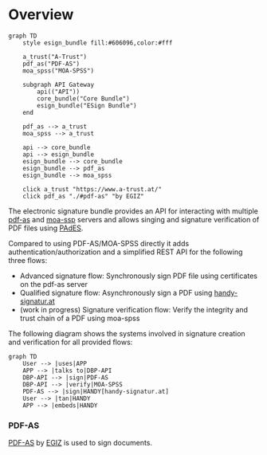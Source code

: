 # Overview

```mermaid
graph TD
    style esign_bundle fill:#606096,color:#fff

    a_trust("A-Trust")
    pdf_as("PDF-AS")
    moa_spss("MOA-SPSS")

    subgraph API Gateway
        api(("API"))
        core_bundle("Core Bundle")
        esign_bundle("ESign Bundle")
    end

    pdf_as --> a_trust
    moa_spss --> a_trust

    api --> core_bundle
    api --> esign_bundle
    esign_bundle --> core_bundle
    esign_bundle --> pdf_as
    esign_bundle --> moa_spss

    click a_trust "https://www.a-trust.at/"
    click pdf_as "./#pdf-as" "by EGIZ"
```

The electronic signature bundle provides an API for interacting with multiple [pdf-as](https://www.egiz.gv.at/en/schwerpunkte/16-pdf-as) and [moa-ssp](https://www.egiz.gv.at/en/schwerpunkte/13-moaspssid) servers and allows singing and signature verification of PDF files using [PAdES](https://en.wikipedia.org/wiki/PAdES).

Compared to using PDF-AS/MOA-SPSS directly it adds authentication/authorization
and a simplified REST API for the following three flows:

* Advanced signature flow: Synchronously sign PDF file using certificates on the pdf-as server
* Qualified signature flow: Asynchronously sign a PDF using [handy-signatur.at](https://www.handy-signatur.at)
* (work in progress) Signature verification flow: Verify the integrity and trust chain of a PDF using moa-spss

The following diagram shows the systems involved in signature creation and verification for all provided flows:

```mermaid
graph TD
    User --> |uses|APP
    APP --> |talks to|DBP-API
    DBP-API --> |sign|PDF-AS
    DBP-API --> |verify|MOA-SPSS
    PDF-AS --> |sign|HANDY[handy-signatur.at]
    User --> |tan|HANDY
    APP --> |embeds|HANDY
```

### PDF-AS

[PDF-AS](https://www.egiz.gv.at/en/schwerpunkte/16-pdf-as) by [EGIZ](https://www.egiz.gv.at/en/)
is used to sign documents.